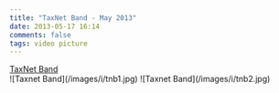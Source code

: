 ```yaml
---
title: "TaxNet Band - May 2013"
date: 2013-05-17 16:14
comments: false
tags: video picture
---
```


<div class="fotorama" data-width="100%" data-allowfullscreen="native">
  <a href="http://youtube.com/watch?v=2RG3yR8Bd9Q">TaxNet Band</a>
</div>

<div class="fotorama" data-width="100%" data-allowfullscreen="native">
    ![Taxnet Band](/images/i/tnb1.jpg)
    ![Taxnet Band](/images/i/tnb2.jpg)
</div>